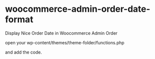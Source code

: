 # woocommerce-admin-order-date-format
Display Nice Order Date in Woocommerce Admin Order

open your wp-content/themes/theme-folder/functions.php

and add the code.
